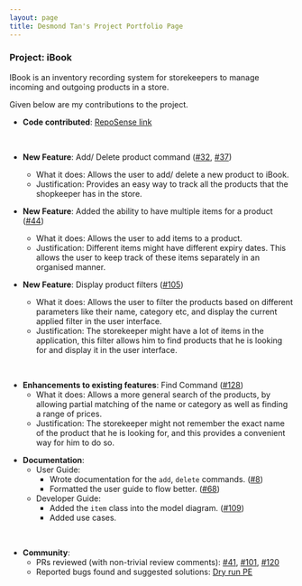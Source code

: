 ```yaml
---
layout: page
title: Desmond Tan's Project Portfolio Page
---
```


### Project: iBook

IBook is an inventory recording system for storekeepers to manage incoming and outgoing products in a store.

Given below are my contributions to the project.

* **Code contributed**: [RepoSense link](https://nus-cs2103-ay2122s2.github.io/tp-dashboard/?search=mazx4960&breakdown=true)

<br>

* **New Feature**: Add/ Delete product command ([#32](https://github.com/AY2122S2-CS2103T-T09-4/tp/pull/32), [#37](https://github.com/AY2122S2-CS2103T-T09-4/tp/pull/37))
  * What it does: Allows the user to add/ delete a new product to iBook.
  * Justification: Provides an easy way to track all the products that the shopkeeper has in the store.

* **New Feature**: Added the ability to have multiple items for a product ([#44](https://github.com/AY2122S2-CS2103T-T09-4/tp/pull/44))
  * What it does: Allows the user to add items to a product.
  * Justification: Different items might have different expiry dates. This allows the user to keep track of these items separately in an organised manner.

* **New Feature**: Display product filters ([#105](https://github.com/AY2122S2-CS2103T-T09-4/tp/pull/105))
  * What it does: Allows the user to filter the products based on different parameters like their name, category etc, and display the current applied filter in the user interface.
  * Justification: The storekeeper might have a lot of items in the application, this filter allows him to find products that he is looking for and display it in the user interface.

<br>

* **Enhancements to existing features**: Find Command ([#128](https://github.com/AY2122S2-CS2103T-T09-4/tp/pull/128))
  * What it does: Allows a more general search of the products, by allowing partial matching of the name or category as well as finding a range of prices.
  * Justification: The storekeeper might not remember the exact name of the product that he is looking for, and this provides a convenient way for him to do so.

<div style="page-break-after: always;"></div>

* **Documentation**:
  * User Guide:
    * Wrote documentation for the `add`, `delete` commands. ([#8](https://github.com/AY2122S2-CS2103T-T09-4/tp/pull/8))
    * Formatted the user guide to flow better. ([#68](https://github.com/AY2122S2-CS2103T-T09-4/tp/pull/68))
  * Developer Guide:
    * Added the `item` class into the model diagram. ([#109](https://github.com/AY2122S2-CS2103T-T09-4/tp/pull/109))
    * Added use cases.

<br>

* **Community**:
  * PRs reviewed (with non-trivial review comments): [#41](https://github.com/AY2122S2-CS2103T-T09-4/tp/pull/41), [#101](https://github.com/AY2122S2-CS2103T-T09-4/tp/pull/101), [#120](https://github.com/AY2122S2-CS2103T-T09-4/tp/pull/120)
  * Reported bugs found and suggested solutions: [Dry run PE](https://github.com/mazx4960/ped)
